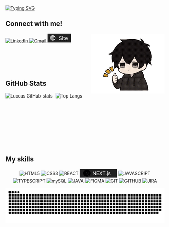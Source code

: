 <div>
    <a href="https://git.io/typing-svg">
        <img src="https://readme-typing-svg.demolab.com?font=Poppins&weight=600&size=25&pause=1000&color=F7F7F7&width=435&lines=Ol%C3%A1!+Eu+sou+Luccas+de+Alencar+%F0%9F%98%80" alt="Typing SVG" />
    </a>
</div>


## Connect with me!
<div align="left">
    <a href="https://www.linkedin.com/in/luccasalencar/" target="_blank">
        <img src="https://img.shields.io/badge/LinkedIn-0077B5?style=for-the-badge&logo=linkedin&logoColor=white" alt="LinkedIn">
    </a>
    <a href="mailto:luccasdealencar@gmail.com" target="_blank">
        <img src="https://img.shields.io/badge/Gmail-D14836?style=for-the-badge&logo=gmail&logoColor=white" alt="Gmail">
    </a>
    <a href="https://www.linkedin.com/in/luccasalencar/" target="_blank">
        <img src="assets/site.png" alt="Portfólio" style="height: 28px;">
    </a>
    <img src="assets/yo.gif" align="right" alt="" height="190px">
</div>


<br/>
<br/>
<br/>
<br/>
<br/>

## GitHub Stats
<div style="display: flex; align-items: center; gap: 10px;">
    <img 
        src="https://github-readme-stats.vercel.app/api?username=LuccasAlencar&show_icons=true&theme=dark" 
        alt="Luccas GitHub stats" 
        style="height: 150px;"
    >
    <img 
        src="https://github-readme-stats.vercel.app/api/top-langs/?username=LuccasAlencar&layout=compact&theme=dark" 
        alt="Top Langs" 
        style="height: 150px;"
    >
</div>
<br/>

## My skills
<div align="center">
    <img align="center" alt="HTML5" src="https://img.shields.io/badge/HTML5-E34F26?style=for-the-badge&logo=html5&logoColor=white">
    <img align="center" alt="CSS3" src="https://img.shields.io/badge/CSS3-1572B6?style=for-the-badge&logo=css3&logoColor=white">
    <img align="center" alt="REACT" src="https://img.shields.io/badge/React-20232A?style=for-the-badge&logo=react&logoColor=61DAFB">
    <img align="center" alt="NEXT" src="assets/next.png">
    <img align="center" alt="JAVASCRIPT" src="https://img.shields.io/badge/JavaScript-F7DF1E?style=for-the-badge&logo=javascript&logoColor=black">
    <img align="center" alt="TYPESCRIPT" src="https://img.shields.io/badge/TypeScript-007ACC?style=for-the-badge&logo=typescript&logoColor=white">
    <img align="center" alt="mySQL" src="https://img.shields.io/badge/MySQL-00000F?style=for-the-badge&logo=mysql&logoColor=white">
    <img align="center" alt="JAVA" src="https://img.shields.io/badge/Java-ED8B00?style=for-the-badge&logo=openjdk&logoColor=white">
    <img align="center" alt="FIGMA" src="https://img.shields.io/badge/Figma-F24E1E?style=for-the-badge&logo=figma&logoColor=white">
    <img align="center" alt="GIT" src="https://img.shields.io/badge/GIT-E44C30?style=for-the-badge&logo=git&logoColor=white">
    <img align="center" alt="GITHUB" src="https://img.shields.io/badge/GitHub-100000?style=for-the-badge&logo=github&logoColor=white">
    <img align="center" alt="JIRA" src="https://img.shields.io/badge/Jira-0052CC?style=for-the-badge&logo=Jira&logoColor=white">
</div>



<div align="center">
   
![snake gif](https://github.com/LuccasAlencar/LuccasAlencar/blob/output/github-snake-dark.svg)
</div>
